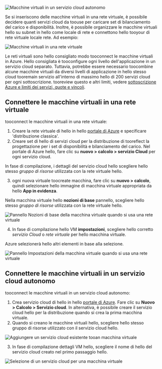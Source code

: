 

![Macchine virtuali in un servizio cloud autonomo](./media/virtual-machines-common-classic-connect-vms/CloudServiceExample.png)

Se si inseriscono delle macchine virtuali in una rete virtuale, è possibile decidere quanti servizi cloud da toouse per caricare set di bilanciamento del carico e disponibilità. Inoltre, è possibile organizzare le macchine virtuali hello su subnet in hello come locale di rete e connettono hello tooyour di rete virtuale locale rete. Ad esempio:

![Macchine virtuali in una rete virtuale](./media/virtual-machines-common-classic-connect-vms/VirtualNetworkExample.png)

Le reti virtuali sono hello consigliato modo tooconnect le macchine virtuali in Azure. Hello consigliata è tooconfigure ogni livello dell'applicazione in un servizio cloud separato. Tuttavia, potrebbe essere necessario toocombine alcune macchine virtuali da diversi livelli di applicazione in hello stesso cloud tooremain servizio all'interno di massimo hello di 200 servizi cloud per ogni sottoscrizione. tooreview questo e altri limiti, vedere [sottoscrizione Azure e limiti dei servizi, quote e vincoli](../articles/azure-subscription-service-limits.md).

## <a name="connect-vms-in-a-virtual-network"></a>Connettere le macchine virtuali in una rete virtuale
tooconnect le macchine virtuali in una rete virtuale:

1. Creare la rete virtuale di hello in hello [portale di Azure](../articles/virtual-network/virtual-networks-create-vnet-classic-pportal.md) e specificare 'distribuzione classica'.
2. Creare set di hello di servizi cloud per la distribuzione di tooreflect la progettazione per i set di disponibilità e bilanciamento del carico. Nel portale di Azure hello, fare clic su **nuovo > calcolo > servizio Cloud** per ogni servizio cloud.

  In fase di compilazione, i dettagli del servizio cloud hello scegliere hello stesso _gruppo di risorse_ utilizzata con la rete virtuale hello.

3. ogni nuova virtuale toocreate macchina, fare clic su **nuovo > calcolo**, quindi selezionare hello immagine di macchina virtuale appropriata da hello **App in evidenza**.

  Nella macchina virtuale hello **nozioni di base** pannello, scegliere hello stesso _gruppo di risorse_ utilizzata con la rete virtuale hello.

  ![Pannello Nozioni di base della macchina virtuale quando si usa una rete virtuale](./media/virtual-machines-common-classic-connect-vms/CreateVM_Basics_VN.png)

4. In fase di compilazione hello VM **impostazioni**, scegliere hello corretto _servizio Cloud_ o _rete virtuale_ per hello macchina virtuale.

  Azure selezionerà hello altri elementi in base alla selezione.

  ![Pannello Impostazioni della macchina virtuale quando si usa una rete virtuale](./media/virtual-machines-common-classic-connect-vms/CreateVM_Settings_VN.png)


## <a name="connect-vms-in-a-standalone-cloud-service"></a>Connettere le macchine virtuali in un servizio cloud autonomo
tooconnect le macchine virtuali in un servizio cloud autonomo:

1. Crea servizio cloud di hello in hello [portale di Azure](http://portal.azure.com). Fare clic su **Nuovo > Calcolo > Servizio cloud**. In alternativa, è possibile creare il servizio cloud hello per la distribuzione quando si crea la prima macchina virtuale.
2. Quando si creano le macchine virtuali hello, scegliere hello stesso gruppo di risorse utilizzato con il servizio cloud hello.

  ![Aggiungere un servizio cloud esistente tooan macchina virtuale](./media/virtual-machines-common-classic-connect-vms/CreateVM_Basics_SA.png)

3.  In fase di compilazione dettagli VM hello, scegliere il nome di hello del servizio cloud creato nel primo passaggio hello.

  ![Selezione di un servizio cloud per una macchina virtuale](./media/virtual-machines-common-classic-connect-vms/CreateVM_Settings_SA.png)
